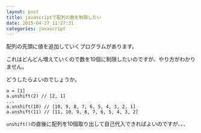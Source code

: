 ```yaml
---
layout: post
title: javascriptで配列の数を制限したい
date: 2015-04-27 11:27:31
categories: javascript
---
```

<p>配列の先頭に値を追加していくプログラムがあります。</p>

<p>これはどんどん増えていくので数を10個に制限したいのですが、やり方がわかりません。</p>

<p>どうしたらよいのでしょうか。</p>

```
a = [1]
a.unshift(2) // [2, 1]
...
a.unshift(10) // [10, 9, 8, 7, 6, 5, 4, 3, 2, 1]
a.unshift(11) // [11, 10, 9, 8, 7, 6, 5, 4, 3, 2]
```

<p><code>unshift()</code>の直後に配列を10個取り出して自己代入できればよいのですが、、、</p>
